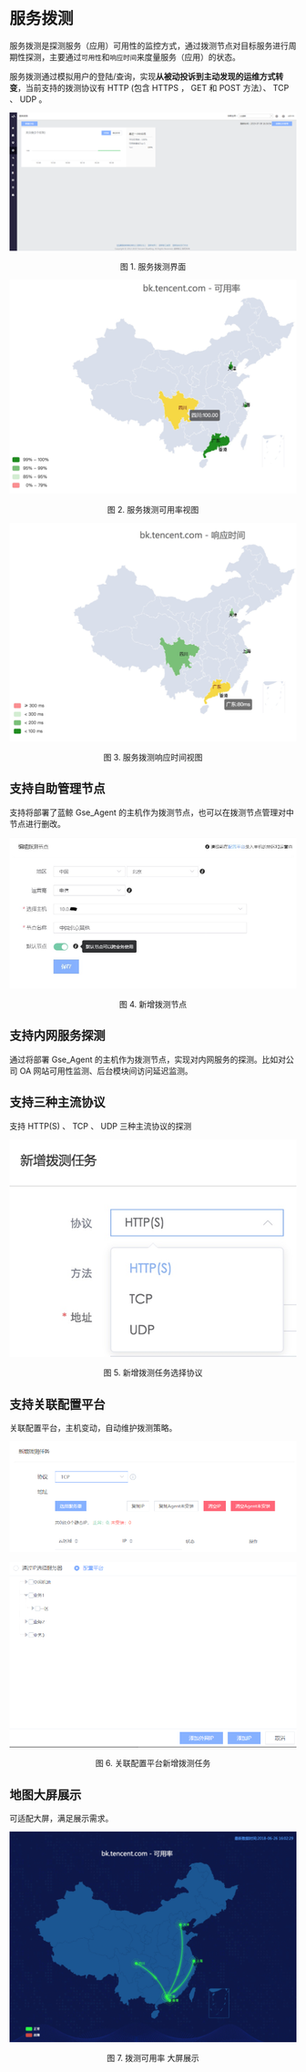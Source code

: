 # 服务拨测

服务拨测是探测服务（应用）可用性的监控方式，通过拨测节点对目标服务进行周期性探测，主要通过`可用性`和`响应时间`来度量服务（应用）的状态。

服务拨测通过模拟用户的登陆/查询，实现**从被动投诉到主动发现的运维方式转变**，当前支持的拨测协议有 HTTP (包含 HTTPS ， GET 和 POST 方法）、 TCP 、 UDP 。

![-w2020](../assets/uptime_check_monitor_desc.png)
<center>图 1. 服务拨测界面</center>

![-w2020](../assets/15300012217288.jpg)
<center>图 2. 服务拨测可用率视图</center>

![-w2020](../assets/15300011945142.jpg)
<center>图 3. 服务拨测响应时间视图</center>

## 支持自助管理节点

支持将部署了蓝鲸 Gse_Agent 的主机作为拨测节点，也可以在拨测节点管理对中节点进行删改。

![-w2020](../assets/monitor001.jpg)
<center>图 4. 新增拨测节点</center>

## 支持内网服务探测

通过将部署 Gse_Agent 的主机作为拨测节点，实现对内网服务的探测。比如对公司 OA 网站可用性监测、后台模块间访问延迟监测。

## 支持三种主流协议

支持 HTTP(S) 、 TCP 、 UDP 三种主流协议的探测

![新增拨测任务选择协议](../assets/15300081359480.jpg)

<center>图 5. 新增拨测任务选择协议</center>

## 支持关联配置平台

关联配置平台，主机变动，自动维护拨测策略。

![-w2020](../assets/monitor013.png)

![-w2020](../assets/monitor014.png)

<center>图 6. 关联配置平台新增拨测任务</center>

## 地图大屏展示

可适配大屏，满足展示需求。

![-w2020](../assets/15300002084642.jpg)
<center>图 7. 拨测可用率 大屏展示</center>

